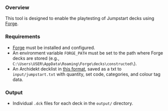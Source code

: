 ### Overview

This tool is designed to enable the playtesting of Jumpstart decks using [Forge](https://github.com/Card-Forge/forge).

### Requirements

- [Forge](https://github.com/Card-Forge/forge) must be installed and configured.
- An environment variable `FORGE_PATH` must be set to the path where Forge decks are stored (e.g., `C:\Users\USER\AppData\Roaming\Forge\decks\constructed\`).
- An Archidekt decklist in [this format](https://archidekt.com/decks/10786371/jumpstart), saved as a txt to `input/jumpstart.txt` with quantity, set code, categories, and colour tag data.

### Output

- Individual `.dck` files for each deck in the `output/` directory.
